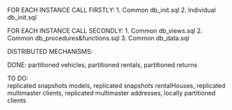 FOR EACH INSTANCE CALL FIRSTLY:
	1. Common db_init.sql
	2. Individual db_init.sql
	
FOR EACH INSTANCE CALL SECONDLY:
	1. Common db_views.sql
	2. Common db_procedures&functions.sql
	3. Common db_data.sql

DISTRIBUTED MECHANISMS:

DONE:
	partitioned vehicles,
	partitioned rentals,
	partitioned returns

TO DO:	
	replicated snapshots models, 
	replicated snapshots rentalHouses,
	replicated multimaster clients,
	replicated multimaster addresses,
	locally partitioned clients 